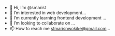 - 👋 Hi, I’m @smarist
- 👀 I’m interested in web development...
- 🌱 I’m currently learning frontend development ...
- 💞️ I’m looking to collaborate on ...
- 📫 How to reach me stmarisnwokike@gmail.com...

<!---
smarist/smarist is a ✨ special ✨ repository because its `README.md` (this file) appears on your GitHub profile.
You can click the Preview link to take a look at your changes.
--->
